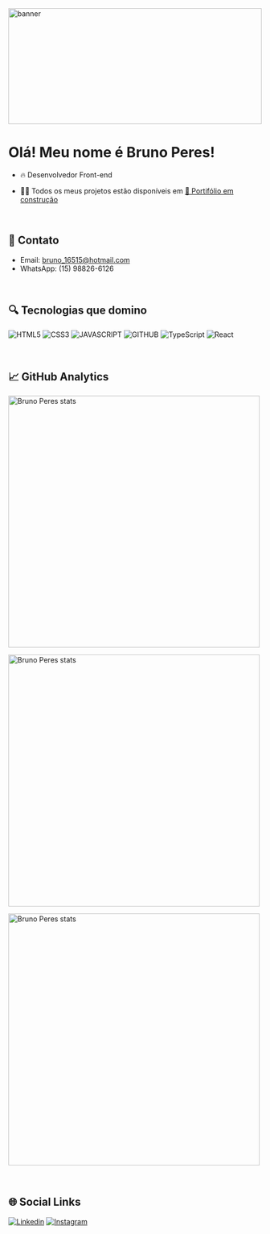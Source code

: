 <img alt="banner" src="https://alexmartin.cloud/assets/images/blog/blog1/react-js-banner.png" height="230px" width="100%">

<h1> Olá! Meu nome é Bruno Peres!</h1>

- 🔥 Desenvolvedor Front-end

- 👨‍💻 Todos os meus projetos estão disponíveis em [🚨 Portifólio em construção ]()

<br>

## 📧 Contato

- Email: bruno_16515@hotmail.com
- WhatsApp: (15) 98826-6126

<br>

## 🔍️ Tecnologias que domino

<img align="center" alt="HTML5" 
src="https://img.shields.io/badge/HTML5-E34F26?style=for-the-badge&logo=html5&logoColor=white">
<img align="center" alt="CSS3" 
src="https://img.shields.io/badge/CSS3-1572B6?style=for-the-badge&logo=css3&logoColor=white">
<img align="center" alt="JAVASCRIPT" 
src="https://img.shields.io/badge/JavaScript-F7DF1E?style=for-the-badge&logo=javascript&logoColor=black">
<img align="center" alt="GITHUB"
src="https://img.shields.io/badge/GitHub-100000?style=for-the-badge&logo=github&logoColor=white"> 
<img align="center" alt="TypeScript" src="https://img.shields.io/badge/typescript-%23007ACC.svg?style=for-the-badge&logo=typescript&logoColor=white">
<img align="center" alt="React" src="https://img.shields.io/badge/react-%2320232a.svg?style=for-the-badge&logo=react&logoColor=%2361DAFB">

<br>

## 📈 GitHub Analytics

<p align="left"> 
  <img width="500em" src="https://github-readme-stats.vercel.app/api?username=BrunoPdSilva&show_icons=true&theme=algolia" alt="Bruno Peres stats"/>
</p>
  
<p align="left"> 
  <img width="500em" src="https://github-readme-stats.vercel.app/api/top-langs/?username=BrunoPdSilva&layout=compact&theme=algolia" alt="Bruno Peres stats"/>
</p>

<p align="left"> <img width="500em" src="https://github-readme-streak-stats.herokuapp.com/?user=BrunoPdSilva&show_icons=true&theme=algolia" alt="Bruno Peres stats" /></p>

<br>

## 🌐 Social Links
[![Linkedin](https://img.shields.io/badge/LinkedIn-0077B5?style=for-the-badge&logo=linkedin&logoColor=white)](https://www.linkedin.com/in/bruno-peres-da-silva-918091178/)
[![Instagram](https://img.shields.io/badge/Instagram-E4405F?style=for-the-badge&logo=instagram&logoColor=white)](https://www.instagram.com/brunopd_silva/)



